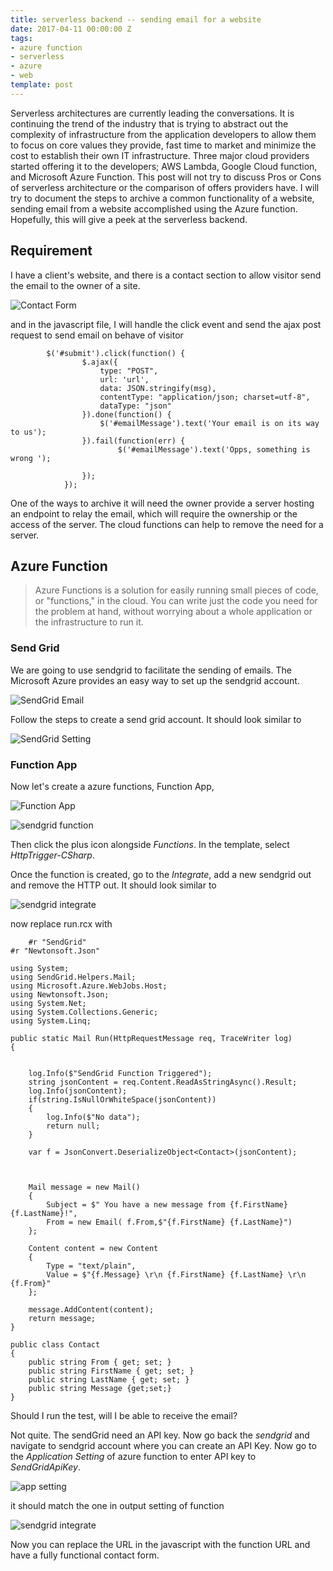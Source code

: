 ```yaml
---
title: serverless backend -- sending email for a website
date: 2017-04-11 00:00:00 Z
tags:
- azure function
- serverless
- azure
- web
template: post
---
```


 Serverless architectures are currently leading the conversations. It is continuing the trend of the industry that is trying to abstract out the complexity of infrastructure from the application developers to allow them to focus on core values they provide, fast time to market and minimize the cost to establish their own IT infrastructure. Three major cloud providers started offering it to the developers; AWS Lambda, Google Cloud function, and Microsoft Azure Function. This post will not try to discuss Pros or Cons of serverless architecture or the comparison of offers providers have. I will try to document the steps to archive a common functionality of a website, sending email from a website accomplished using the Azure function. Hopefully, this will give a peek at the serverless backend. 
<!--more-->

## Requirement

  I have a client's website, and there is a contact section to allow visitor send the email to the owner of a site.

  ![Contact Form](/images/2017/4/form.png) 

  and in the javascript file, I will handle the click event and send the ajax post request to send email on behave of visitor

~~~
        $('#submit').click(function() {
                $.ajax({
                    type: "POST",
                    url: 'url',
                    data: JSON.stringify(msg),
                    contentType: "application/json; charset=utf-8",
                    dataType: "json"
                }).done(function() {
                    $('#emailMessage').text('Your email is on its way to us');
                }).fail(function(err) {
                        $('#emailMessage').text('Opps, something is wrong ');
                    
                });
            }); 
~~~

  One of the ways to archive it will need the owner provide a server hosting an endpoint to relay the email, which will require the ownership or the access of the server. The cloud functions can help to remove the need for a server. 

 
## Azure Function


  >Azure Functions is a solution for easily running small pieces of code, or "functions," in the cloud. You can write just the code you need for the problem at hand, without worrying about a whole application or the infrastructure to run it. 

### Send Grid

We are going to use sendgrid to facilitate the sending of emails. The Microsoft Azure provides an easy way to set up the sendgrid account.

![SendGrid Email](/images/2017/4/SendGrid_Email.png) 

Follow the steps to create a send grid account. It should look similar to 

![SendGrid Setting](/images/2017/4/SendGridSettings.png) 

### Function App

Now let's create a azure functions, Function App,

![Function App](/images/2017/4/Function_App.png) 

![sendgrid function](/images/2017/4/demosendgriddemo.png) 

Then click the plus icon alongside *Functions*. In the template, select *HttpTrigger-CSharp*.

Once the function is created, go to the *Integrate*, add a new sendgrid out and remove the HTTP out. It should look similar to

![sendgrid integrate](/images/2017/4/HttpTriggerCSharp.png) 

now replace run.rcx with

~~~
    #r "SendGrid"
#r "Newtonsoft.Json"

using System;
using SendGrid.Helpers.Mail;
using Microsoft.Azure.WebJobs.Host;
using Newtonsoft.Json;
using System.Net;
using System.Collections.Generic;
using System.Linq;

public static Mail Run(HttpRequestMessage req, TraceWriter log)
{

    
    log.Info($"SendGrid Function Triggered");
    string jsonContent = req.Content.ReadAsStringAsync().Result;
    log.Info(jsonContent);
    if(string.IsNullOrWhiteSpace(jsonContent))
    {
        log.Info($"No data");
        return null;
    }

    var f = JsonConvert.DeserializeObject<Contact>(jsonContent);



    Mail message = new Mail()
    {
        Subject = $" You have a new message from {f.FirstName} {f.LastName}!",
        From = new Email( f.From,$"{f.FirstName} {f.LastName}")
    };

    Content content = new Content
    {
        Type = "text/plain",
        Value = $"{f.Message} \r\n {f.FirstName} {f.LastName} \r\n {f.From}"
    };

    message.AddContent(content);    
    return message;
}

public class Contact
{
    public string From { get; set; }
    public string FirstName { get; set; }
    public string LastName { get; set; }
    public string Message {get;set;}
}
~~~

Should I run the test, will I be able to receive the email?

Not quite. The sendGrid need an API key. Now go back the *sendgrid* and navigate to sendgrid account where you can create an API Key.
Now go to the *Application Setting* of azure function to enter API key to *SendGridApiKey*.

![app setting](/images/2017/4/Application_settings.png) 

it should match the one in output setting of function

![sendgrid integrate](/images/2017/4/HttpTriggerCSharp.png) 

Now you can replace the URL in the javascript with the function URL and have a fully functional contact form.

